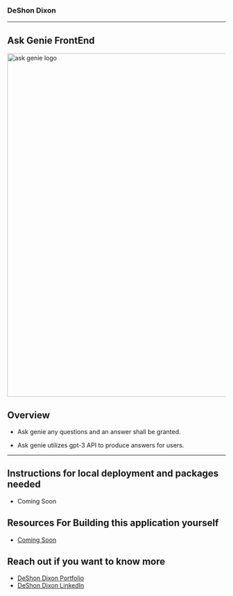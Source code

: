 ### DeShon Dixon

---

## Ask Genie FrontEnd

<img width="791" alt="ask genie logo" src="https://cdn.pixabay.com/photo/2019/02/25/17/04/lamp-4020047_1280.png">

## Overview

- Ask genie any questions and an answer shall be granted.

- Ask genie utilizes gpt-3 API to produce answers for users.

---

## Instructions for local deployment and packages needed

- Coming Soon

## Resources For Building this application yourself

- [Coming Soon]()

## Reach out if you want to know more

- [DeShon Dixon Portfolio](https://deshondixon.vercel.app/)
- [DeShon Dixon LinkedIn](https://www.linkedin.com/in/deshondixon)
